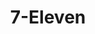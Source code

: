 ---
title: "7-Eleven"
url: /colorado-springs/7-eleven-east-fountain-boulevard/
shop: convenience
---